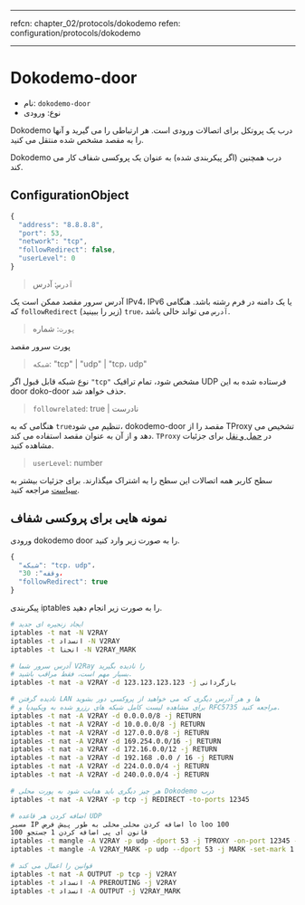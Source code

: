 * * *

refcn: chapter_02/protocols/dokodemo refen: configuration/protocols/dokodemo

* * *

# Dokodemo-door

* نام: `dokodemo-door`
* نوع: ورودی

Dokodemo درب یک پروتکل برای اتصالات ورودی است. هر ارتباطی را می گیرید و آنها را به مقصد مشخص شده منتقل می کنید.

Dokodemo درب همچنین (اگر پیکربندی شده) به عنوان یک پروکسی شفاف کار می کند.

## ConfigurationObject

```javascript
{
  "address": "8.8.8.8",
  "port": 53,
  "network": "tcp",
  "followRedirect": false,
  "userLevel": 0
}
```

> `آدرس`: آدرس

آدرس سرور مقصد ممکن است یک IPv4، IPv6 یا یک دامنه در فرم رشته باشد. هنگامی که `followRedirect` (زیر را ببینید) `true`، `آدرس` می تواند خالی باشد.

> `پورت`: شماره

پورت سرور مقصد

> `شبکه`: "tcp" | "udp" | "tcp، udp"

نوع شبکه قابل قبول اگر `"tcp"` مشخص شود، تمام ترافیک UDP فرستاده شده به این door doko-door حذف خواهد شد.

> `followrelated`: true | نادرست

هنگامی که به `true`تنظیم می شود، dokodemo-door مقصد را از TProxy تشخیص می دهد و از آن به عنوان مقصد استفاده می کند. `TProxy` در [حمل و نقل](../transport.md) برای جزئیات مشاهده کنید.

> `userLevel`: number

سطح کاربر همه اتصالات این سطح را به اشتراک میگذارند. برای جزئیات بیشتر به [سیاست](../policy.md) مراجعه کنید.

## نمونه هایی برای پروکسی شفاف

ورودی dokodemo door را به صورت زیر وارد کنید.

```javascript
{
  "شبکه": "tcp، udp"،
  "وقفه": 30،
  "followRedirect": true
}
```

پیکربندی iptables را به صورت زیر انجام دهید.

```bash
# ایجاد زنجیره ای جدید
iptables -t nat -N V2RAY
iptables -t انسداد -N V2RAY
iptables -t انحنا -N V2RAY_MARK

# آدرس سرور شما V2Ray را نادیده بگیرید
# بسیار مهم است، فقط مراقب باشید.
iptables -t nat -a V2RAY -d 123.123.123.123 -j بازگردانی

# نادیده گرفتن LAN ها و هر آدرس دیگری که می خواهید از پروکسی دور بشوید
# برای مشاهده لیست کامل شبکه های رزرو شده به ویکیپدیا و RFC5735 مراجعه کنید.
iptables -t nat -A V2RAY -d 0.0.0.0/8 -j RETURN
iptables -t nat -A V2RAY -d 10.0.0.0/8 -j RETURN
iptables -t nat -A V2RAY -d 127.0.0.0/8 -j RETURN
iptables -t nat -A V2RAY -d 169.254.0.0/16 -j RETURN
iptables -t nat -a V2RAY -d 172.16.0.0/12 -j RETURN
iptables -t nat -a V2RAY -d 192.168 .0.0 / 16 -j RETURN
iptables -t nat -A V2RAY -d 224.0.0.0/4 -j RETURN
iptables -t nat -A V2RAY -d 240.0.0.0/4 -j RETURN

# هر چیز دیگری باید هدایت شود به پورت محلی Dokodemo درب
iptables -t nat -A V2RAY -p tcp -j REDIRECT -to-ports 12345

# اضافه کردن هر قاعده UDP
مسیر IP اضافه کردن محلی محلی به طور پیش فرض lo loo 100
قانون آی پی اضافه کردن 1 جستجو 100
iptables -t mangle -A V2RAY -p udp -dport 53 -j TPROXY -on-port 12345 -tproxy-mark 0x01 / 0x01
iptables -t mangle -A V2RAY_MARK -p udp --dport 53 -j MARK -set-mark 1

# قوانین را اعمال می کند
iptables -t nat -A OUTPUT -p tcp -j V2RAY
iptables -t انسداد -A PREROUTING -j V2RAY
iptables -t انسداد -A OUTPUT -j V2RAY_MARK
```